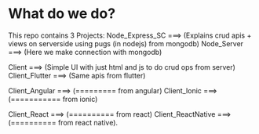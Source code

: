 # What do we do?
This repo contains 3 Projects:
Node_Express_SC ===> (Explains crud apis + views on serverside using pugs (in nodejs) from mongodb)
Node_Server ===> (Here we make connection with mongodb)

Client ===> (Simple UI with just html and js to do crud ops from server)
Client_Flutter ===> (Same apis from flutter)

Client_Angular ===> (========= from angular)
Client_Ionic ===> (=========== from ionic)

Client_React ===> (========== from react)
Client_ReactNative ===> (========== from react native).
